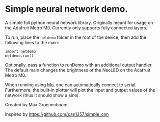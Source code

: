 # Simple neural network demo.
A simple full python neural network library. Originally meant for usage on the Adafruit Metro M0.
Currently only supports fully connected layers.

To run, place the `netdemo` folder in the root of the device, then add the following lines to the main:

```
import netdemo
netdemo.run()
```

Optionally, pass a function to runDemo with an additional output handler.
The default main changes the brightness of the NeoLED on the Adafruit Metro M0.

When running using [Mu](https://learn.adafruit.com/welcome-to-circuitpython/installing-mu-editor),
one can automatically connect to serial.
Furthermore, the built-in plotter will plot the input and output values of the network (thus it should show a sine).

Created by Max Groenenboom.

Inspired by https://github.com/can1357/simple_cnn
